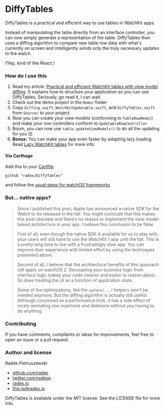 # DiffyTables

DiffyTables is a practical and efficient way to use tables in WatchKit apps.

Instead of manipulating the table directly from an interface controller, you can now simply generate a representation of the table. DiffyTables then uses a diffing algorithm to compare new table row data with what's currently on screen and intelligently sends only the truly necessary updates to the watch.

(Yep, kind of like React.)

### How do I use this

1. Read my article: [Practical and efficient WatchKit tables with view model diffing](http://radex.io/watch/diffing/). It explains how to structure your application so you can use DiffyTables. Seriously, go read it, I can wait.
2. Check out the demo project in the `Demo/` folder
3. Copy `Diffing.swift`, `WatchKitUpdatable.swift`, and `DiffyTables.swift` from `Source/` to your project.
4. Now you can create your view models (conforming to `TableRowModel`) and make your row controllers conform to `UpdatableRowController`
5. Boom, you can now use `table.updateViewModels()` to do all the updating for you 😊
6. **Bonus:** You can make your app even faster by adopting lazy loading. Read [Lazy WatchKit tables](http://radex.io/watch/lazy/) for more info

#### Via Carthage

Add this to your [Cartfile](https://github.com/Carthage/Carthage/blob/master/Documentation/Artifacts.md#cartfile):

    github "radex/DiffyTables"

and follow the [usual steps for watchOS frameworks](https://github.com/Carthage/Carthage#if-youre-building-for-ios-tvos-or-watchos)

### But… native apps?

> Since I published this post, Apple has announced a native SDK for the Watch to be released in the fall. You might conclude that this makes this post obsolete and there’s no reason to implement the view model-based architecture in your app. I believe this conclusion to be false.
>
> First of all, even though the native SDK is available for us to play with, your users will still have to use the WatchKit 1 app until the fall. This is a pretty long time to live with a frustratingly slow app. You can improve their experience with limited effort by using the techniques presented above.
>
> Second of all, I believe that the architectural benefits of this approach still apply on watchOS 2. Decoupling your business logic from interface logic makes your code cleaner and easier to reason about. So does treating the UI as a function of application state.
>
> Some of the optimizations, like the `update(...)` helpers won’t be needed anymore. But the diffing algorithm is actually still useful. Although conceived as a performance trick, it has a side effect of nicely animating row insertions and deletions without you having to do anything.

### Contributing

If you have comments, complaints or ideas for improvements, feel free to open an issue or a pull request.

### Author and license

Radek Pietruszewski

* [github.com/radex](http://github.com/radex)
* [twitter.com/radexp](http://twitter.com/radexp)
* [radex.io](http://radex.io)
* this.is@radex.io

DiffyTables is available under the MIT license. See the LICENSE file for more info.
